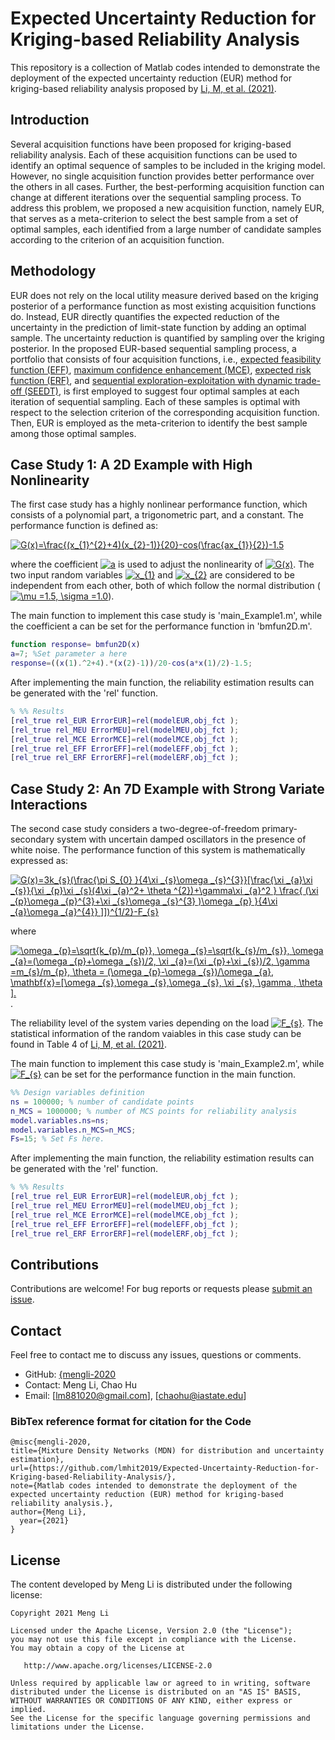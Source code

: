 # Expected Uncertainty Reduction for Kriging-based Reliability Analysis

This repository is a collection of Matlab codes intended to demonstrate the deployment of the expected uncertainty reduction (EUR) method for kriging-based reliability analysis proposed by [Li, M, et al. (2021)](https://link.springer.com/article/10.1007/s00158-020-02831-w).

## Introduction

Several acquisition functions have been proposed for kriging-based reliability analysis. Each of these acquisition functions can be used to identify an optimal sequence of samples to be included in the kriging model. However, no single acquisition function provides better performance over the others in all cases. Further, the best-performing acquisition function can change at different iterations over the sequential sampling process. To address this problem, we proposed a new acquisition function, namely EUR, that serves as a meta-criterion to select the best sample from a set of optimal samples, each identified from a large number of candidate samples according to the criterion of an acquisition function. 


## Methodology
EUR does not rely on the local utility measure derived based on the kriging posterior of a performance function as most existing acquisition functions do. Instead, EUR directly quantifies the expected reduction of the uncertainty in the prediction of limit-state function by adding an optimal sample. The uncertainty reduction is quantified by sampling over the kriging posterior. In the proposed EUR-based sequential sampling process, a portfolio that consists of four acquisition functions, i.e., [expected feasibility function (EFF)](https://arc.aiaa.org/doi/abs/10.2514/1.34321?casa_token=CVjYsfQLUXUAAAAA%3A0gYRIvTaXqe34NZG-_jvC8Cs8KXuqPFIZMP96fhmN0MYc3ENjL6YTxNWxMt_5n9hxjAKxiisNQ&), [maximum confidence enhancement (MCE)](https://asmedigitalcollection.asme.org/mechanicaldesign/article/136/2/021006/474056?casa_token=VejqCRHW1NsAAAAA:nAIYsmh9bph7uSrlFqKZ9nh8MdkJAnUlMcni_hQ8qDouIsav_m6x92D9sJJQw3b-RekzJx1D), [expected risk function (ERF)](https://www.sciencedirect.com/science/article/pii/S0307904X14006738), and [sequential exploration-exploitation with dynamic trade-off (SEEDT)](https://link.springer.com/article/10.1007/s00158-017-1748-7), is first employed to suggest four optimal samples at each iteration of sequential sampling. Each of these samples is optimal with respect to the selection criterion of the corresponding acquisition function. Then, EUR is employed as the meta-criterion to identify the best sample among those optimal samples.


## Case Study 1: A 2D Example with High Nonlinearity

The first case study has a highly nonlinear performance function, which consists of a polynomial part, a trigonometric part, and a constant. The performance function is defined as:

   <a href="https://www.codecogs.com/eqnedit.php?latex=G(x)=\frac{(x_{1}^{2}&plus;4)(x_{2}-1)}{20}-cos(\frac{ax_{1}}{2})-1.5" target="_blank"><img src="https://latex.codecogs.com/gif.latex?G(x)=\frac{(x_{1}^{2}&plus;4)(x_{2}-1)}{20}-cos(\frac{ax_{1}}{2})-1.5" title="G(x)=\frac{(x_{1}^{2}+4)(x_{2}-1)}{20}-cos(\frac{ax_{1}}{2})-1.5" /></a>

where the coefficient <a href="https://www.codecogs.com/eqnedit.php?latex=a" target="_blank"><img src="https://latex.codecogs.com/gif.latex?a" title="a" /></a> is used to adjust the nonlinearity of <a href="https://www.codecogs.com/eqnedit.php?latex=G(x)" target="_blank"><img src="https://latex.codecogs.com/gif.latex?G(x)" title="G(x)" /></a>. The two input random variables <a href="https://www.codecogs.com/eqnedit.php?latex=x_{1}" target="_blank"><img src="https://latex.codecogs.com/gif.latex?x_{1}" title="x_{1}" /></a> and <a href="https://www.codecogs.com/eqnedit.php?latex=x_{2}" target="_blank"><img src="https://latex.codecogs.com/gif.latex?x_{2}" title="x_{2}" /></a> are considered to be independent from each other, both of which follow the normal distribution (<a href="https://www.codecogs.com/eqnedit.php?latex=\mu&space;=1.5,&space;\sigma&space;=1.0" target="_blank"><img src="https://latex.codecogs.com/gif.latex?\mu&space;=1.5,&space;\sigma&space;=1.0" title="\mu =1.5, \sigma =1.0" /></a>).

The main function to implement this case study is 'main_Example1.m', while the coefficient a can be set for the performance function in 'bmfun2D.m'.

```matlab
function response= bmfun2D(x)
a=7; %Set parameter a here
response=((x(1).^2+4).*(x(2)-1))/20-cos(a*x(1)/2)-1.5;
```


After implementing the main function, the reliability estimation results can be generated with the 'rel' function.

```matlab
% %% Results
[rel_true rel_EUR ErrorEUR]=rel(modelEUR,obj_fct );
[rel_true rel_MEU ErrorMEU]=rel(modelMEU,obj_fct );
[rel_true rel_MCE ErrorMCE]=rel(modelMCE,obj_fct );
[rel_true rel_EFF ErrorEFF]=rel(modelEFF,obj_fct );
[rel_true rel_ERF ErrorERF]=rel(modelERF,obj_fct );
```


## Case Study 2: An 7D Example with Strong Variate Interactions

The second case study considers a two-degree-of-freedom primary-secondary system with uncertain damped oscillators in the presence of white noise. The performance function of this system is mathematically expressed as:

   <a href="https://www.codecogs.com/eqnedit.php?latex=G(x)=3k_{s}(\frac{\pi&space;S_{0}&space;}{4\xi&space;_{s}\omega&space;_{s}^{3}}[\frac{\xi&space;_{a}\xi&space;_{s}}{\xi&space;_{p}\xi&space;_{s}(4\xi&space;_{a}^2&plus;&space;\theta&space;^{2})&plus;\gamma\xi&space;_{a}^2&space;}&space;\frac{&space;(\xi&space;_{p}\omega&space;_{p}^{3}&plus;\xi&space;_{s}\omega&space;_{s}^{3}&space;)\omega&space;_{p}&space;}{4\xi&space;_{a}\omega&space;_{a}^{4}}&space;]])^{1/2}-F_{s}" target="_blank"><img src="https://latex.codecogs.com/gif.latex?G(x)=3k_{s}(\frac{\pi&space;S_{0}&space;}{4\xi&space;_{s}\omega&space;_{s}^{3}}[\frac{\xi&space;_{a}\xi&space;_{s}}{\xi&space;_{p}\xi&space;_{s}(4\xi&space;_{a}^2&plus;&space;\theta&space;^{2})&plus;\gamma\xi&space;_{a}^2&space;}&space;\frac{&space;(\xi&space;_{p}\omega&space;_{p}^{3}&plus;\xi&space;_{s}\omega&space;_{s}^{3}&space;)\omega&space;_{p}&space;}{4\xi&space;_{a}\omega&space;_{a}^{4}}&space;]])^{1/2}-F_{s}" title="G(x)=3k_{s}(\frac{\pi S_{0} }{4\xi _{s}\omega _{s}^{3}}[\frac{\xi _{a}\xi _{s}}{\xi _{p}\xi _{s}(4\xi _{a}^2+ \theta ^{2})+\gamma\xi _{a}^2 } \frac{ (\xi _{p}\omega _{p}^{3}+\xi _{s}\omega _{s}^{3} )\omega _{p} }{4\xi _{a}\omega _{a}^{4}} ]])^{1/2}-F_{s}" /></a>

where

 <a href="https://www.codecogs.com/eqnedit.php?latex=\omega&space;_{p}=\sqrt{k_{p}/m_{p}},&space;\omega&space;_{s}=\sqrt{k_{s}/m_{s}},&space;\omega&space;_{a}=(\omega&space;_{p}&plus;\omega&space;_{s})/2,&space;\xi&space;_{a}=(\xi&space;_{p}&plus;\xi&space;_{s})/2,&space;\gamma&space;=m_{s}/m_{p},&space;\theta&space;=&space;(\omega&space;_{p}-\omega&space;_{s})/\omega&space;_{a},&space;\mathbf{x}=[\omega&space;_{s},\omega&space;_{s},\omega&space;_{s},&space;\xi&space;_{s},&space;\gamma&space;,&space;\theta&space;]." target="_blank"><img src="https://latex.codecogs.com/gif.latex?\omega&space;_{p}=\sqrt{k_{p}/m_{p}},&space;\omega&space;_{s}=\sqrt{k_{s}/m_{s}},&space;\omega&space;_{a}=(\omega&space;_{p}&plus;\omega&space;_{s})/2,&space;\xi&space;_{a}=(\xi&space;_{p}&plus;\xi&space;_{s})/2,&space;\gamma&space;=m_{s}/m_{p},&space;\theta&space;=&space;(\omega&space;_{p}-\omega&space;_{s})/\omega&space;_{a},&space;\mathbf{x}=[\omega&space;_{s},\omega&space;_{s},\omega&space;_{s},&space;\xi&space;_{s},&space;\gamma&space;,&space;\theta&space;]." title="\omega _{p}=\sqrt{k_{p}/m_{p}}, \omega _{s}=\sqrt{k_{s}/m_{s}}, \omega _{a}=(\omega _{p}+\omega _{s})/2, \xi _{a}=(\xi _{p}+\xi _{s})/2, \gamma =m_{s}/m_{p}, \theta = (\omega _{p}-\omega _{s})/\omega _{a}, \mathbf{x}=[\omega _{s},\omega _{s},\omega _{s}, \xi _{s}, \gamma , \theta ]." /></a>. 
 
 
 The reliability level of the system varies depending on the load <a href="https://www.codecogs.com/eqnedit.php?latex=F_{s}" target="_blank"><img src="https://latex.codecogs.com/gif.latex?F_{s}" title="F_{s}" /></a>. The statistical information of the random vaiables in this case study can be found in Table 4 of [Li, M, et al. (2021)](https://link.springer.com/article/10.1007/s00158-020-02831-w).

The main function to implement this case study is 'main_Example2.m', while <a href="https://www.codecogs.com/eqnedit.php?latex=F_{s}" target="_blank"><img src="https://latex.codecogs.com/gif.latex?F_{s}" title="F_{s}" /></a> can be set for the performance function in the main function.

```matlab
%% Design variables definition
ns = 100000; % number of candidate points
n_MCS = 1000000; % number of MCS points for reliability analysis
model.variables.ns=ns;
model.variables.n_MCS=n_MCS;
Fs=15; % Set Fs here.
```

After implementing the main function, the reliability estimation results can be generated with the 'rel' function.

```matlab
% %% Results
[rel_true rel_EUR ErrorEUR]=rel(modelEUR,obj_fct );
[rel_true rel_MEU ErrorMEU]=rel(modelMEU,obj_fct );
[rel_true rel_MCE ErrorMCE]=rel(modelMCE,obj_fct );
[rel_true rel_EFF ErrorEFF]=rel(modelEFF,obj_fct );
[rel_true rel_ERF ErrorERF]=rel(modelERF,obj_fct );
```

## Contributions

Contributions are welcome!  For bug reports or requests please [submit an issue](https://github.com/lmhit2019/Expected-Uncertainty-Reduction-for-Kriging-based-Reliability-Analysis/issues).

## Contact  

Feel free to contact me to discuss any issues, questions or comments.

* GitHub: [{mengli-2020](https://github.com/{mengli-2020)
* Contact: Meng Li, Chao Hu
* Email: [lm881020@gmail.com], [chaohu@iastate.edu]

### BibTex reference format for citation for the Code
```
@misc{mengli-2020,
title={Mixture Density Networks (MDN) for distribution and uncertainty estimation},
url={https://github.com/lmhit2019/Expected-Uncertainty-Reduction-for-Kriging-based-Reliability-Analysis/},
note={Matlab codes intended to demonstrate the deployment of the expected uncertainty reduction (EUR) method for kriging-based reliability analysis.},
author={Meng Li},
  year={2021}
}
```

## License

The content developed by Meng Li is distributed under the following license:

    Copyright 2021 Meng Li

    Licensed under the Apache License, Version 2.0 (the "License");
    you may not use this file except in compliance with the License.
    You may obtain a copy of the License at

       http://www.apache.org/licenses/LICENSE-2.0

    Unless required by applicable law or agreed to in writing, software
    distributed under the License is distributed on an "AS IS" BASIS,
    WITHOUT WARRANTIES OR CONDITIONS OF ANY KIND, either express or implied.
    See the License for the specific language governing permissions and
    limitations under the License.

